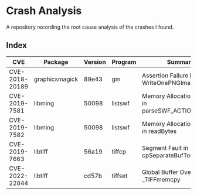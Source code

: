 # Crash Analysis

A repository recording the root cause analysis of the crashes I found.

## Index

| CVE | Package | Version | Program | Summary | Analysis |
|---|---|---|---|---|---|
| CVE-2018-20189 | graphicsmagick | 89e43 | gm | Assertion Failure in WriteOnePNGImage | TODO |
| CVE-2019-7581 | libming | 50098 | listswf | Memory Allocation Failure in parseSWF_ACTIONRECORD | TODO |
| CVE-2019-7582 | libming | 50098 | listswf | Memory Allocation Failure in readBytes| TODO |
| CVE-2019-7663 | libtiff | 56a19 | tiffcp | Segment Fault in cpSeparateBufToContigBuf | TODO |
| CVE-2022-22844 | libtiff | cd57b | tiffset | Global Buffer Overflow in \_TIFFmemcpy | [Link](analysis/CVE-2022-22844.md) |
